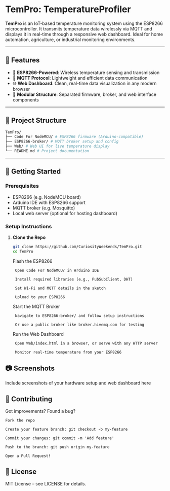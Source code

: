# TemPro: TemperatureProfiler

**TemPro** is an IoT-based temperature monitoring system using the ESP8266 microcontroller. It transmits temperature data wirelessly via MQTT and displays it in real-time through a responsive web dashboard. Ideal for home automation, agriculture, or industrial monitoring environments.

---

## 🔧 Features

- 📡 **ESP8266-Powered**: Wireless temperature sensing and transmission
- 🧠 **MQTT Protocol**: Lightweight and efficient data communication
- 🌐 **Web Dashboard**: Clean, real-time data visualization in any modern browser
- 🧩 **Modular Structure**: Separated firmware, broker, and web interface components

---

## 📁 Project Structure

```bash
TemPro/
├── Code For NodeMCU/ # ESP8266 firmware (Arduino-compatible)
├── ESP8266-broker/ # MQTT broker setup and config
├── Web/ # Web UI for live temperature display
└── README.md # Project documentation
```

---

## 🚀 Getting Started

### Prerequisites

- ESP8266 (e.g. NodeMCU board)
- Arduino IDE with ESP8266 support
- MQTT broker (e.g. Mosquitto)
- Local web server (optional for hosting dashboard)

### Setup Instructions

1. **Clone the Repo**

   ```bash
   git clone https://github.com/CuriosityWeekends/TemPro.git
   cd TemPro
   ```
    Flash the ESP8266

        Open Code For NodeMCU/ in Arduino IDE

        Install required libraries (e.g., PubSubClient, DHT)

        Set Wi-Fi and MQTT details in the sketch

        Upload to your ESP8266

    Start the MQTT Broker

        Navigate to ESP8266-broker/ and follow setup instructions

        Or use a public broker like broker.hivemq.com for testing

    Run the Web Dashboard

        Open Web/index.html in a browser, or serve with any HTTP server

        Monitor real-time temperature from your ESP8266

## 📷 Screenshots

Include screenshots of your hardware setup and web dashboard here
## 🤝 Contributing

Got improvements? Found a bug?

    Fork the repo

    Create your feature branch: git checkout -b my-feature

    Commit your changes: git commit -m 'Add feature'

    Push to the branch: git push origin my-feature

    Open a Pull Request!

## 📄 License

MIT License – see LICENSE for details.
